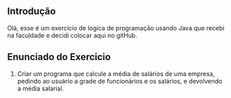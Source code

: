 ## Introdução
Olá, esse é um exercicio de logica de programação usando Java que recebi na faculdade e decidi colocar aqui no gitHub. 

## Enunciado do Exercicio
1) Criar um programa que calcule a média de salários de uma empresa, pedindo ao usuário a grade de funcionários e os salários, e devolvendo a média salarial.